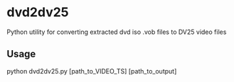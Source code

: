 # dvd2dv25
Python utility for converting extracted dvd iso .vob files to DV25 video files

## Usage
python dvd2dv25.py [path_to_VIDEO_TS] [path_to_output]
